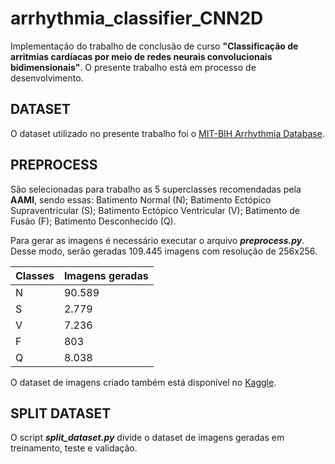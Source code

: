 # arrhythmia_classifier_CNN2D

Implementação do trabalho de conclusão de curso **"Classificação de arritmias cardíacas por meio de redes neurais convolucionais bidimensionais"**. O presente trabalho está em processo de desenvolvimento.

## DATASET
O dataset utilizado no presente trabalho foi o [MIT-BIH Arrhythmia Database](https://physionet.org/content/mitdb/1.0.0/). 

## PREPROCESS 
São selecionadas para trabalho as 5 superclasses recomendadas pela **AAMI**, sendo essas: Batimento Normal (N); Batimento Ectópico Supraventricular (S); Batimento Ectópico Ventricular (V); Batimento de Fusão (F); Batimento Desconhecido (Q).

Para gerar as imagens é necessário executar o arquivo ***preprocess.py***. Desse modo, serão geradas 109.445 imagens com resolução de 256x256.

Classes | Imagens geradas
--------|----------------
N | 90.589
S | 2.779
V | 7.236
F | 803
Q | 8.038

O dataset de imagens criado também está disponível no [Kaggle](https://www.kaggle.com/analiviafr/ecg-images).

## SPLIT DATASET
O script ***split_dataset.py*** divide o dataset de imagens geradas em treinamento, teste e validação.
